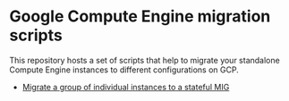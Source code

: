 # Google Compute Engine migration scripts

This repository hosts a set of scripts that help to migrate your
standalone Compute Engine instances to different configurations on GCP.


* [Migrate a group of individual instances to a stateful MIG](instances-to-stateful-mig/)